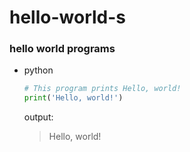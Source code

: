 # hello-world-s

### hello world programs

- python 
 
  ```python
  # This program prints Hello, world!
  print('Hello, world!')
  ```
  output:
  > Hello, world!

